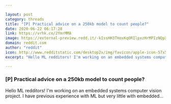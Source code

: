 ```yaml
---

layout: post
category: threads
title: "[P] Practical advice on a 250kb model to count people?"
date: 2020-06-22 06:17:28
link: https://vrhk.co/2YmrMMA
image: https://external-preview.redd.it/-kIssHH3THoxKqORIlpxzHrMPIzNQpXy3HRihwx5jNM.jpg?width=400&height=209.42408377&auto=webp&crop=400:209.42408377,smart&s=e85b7b287337355b665a578260c873150b7dfbb3
domain: reddit.com
author: "reddit"
icon: http://www.redditstatic.com/desktop2x/img/favicon/apple-icon-57x57.png
excerpt: "Hello ML redditors! I'm working on an embedded systems computer vision project. I have previous experience with ML but very little with embedded..."

---
```


### [P] Practical advice on a 250kb model to count people?

Hello ML redditors! I'm working on an embedded systems computer vision project. I have previous experience with ML but very little with embedded...